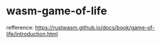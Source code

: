 # wasm-game-of-life

refference: https://rustwasm.github.io/docs/book/game-of-life/introduction.html